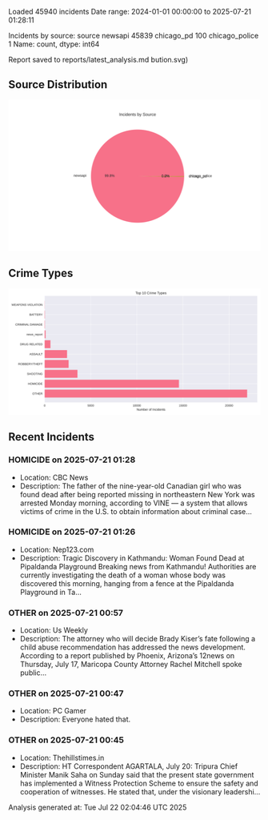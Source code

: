 
Loaded 45940 incidents
Date range: 2024-01-01 00:00:00 to 2025-07-21 01:28:11

Incidents by source:
source
newsapi           45839
chicago_pd          100
chicago_police        1
Name: count, dtype: int64

Report saved to reports/latest_analysis.md
bution.svg)

## Source Distribution
![Source Distribution](images/source_distribution.svg)

## Crime Types
![Crime Types](images/crime_types.svg)

## Recent Incidents

### HOMICIDE on 2025-07-21 01:28
- Location: CBC News
- Description: The father of the nine-year-old Canadian girl who was found dead after being reported missing in northeastern New York was arrested Monday morning, according to VINE — a system that allows victims of crime in the U.S. to obtain information about criminal case…


### HOMICIDE on 2025-07-21 01:26
- Location: Nep123.com
- Description: Tragic Discovery in Kathmandu: Woman Found Dead at Pipaldanda Playground Breaking news from Kathmandu! Authorities are currently investigating the death of a woman whose body was discovered this morning, hanging from a fence at the Pipaldanda Playground in Ta…


### OTHER on 2025-07-21 00:57
- Location: Us Weekly
- Description: The attorney who will decide Brady Kiser’s fate following a child abuse recommendation has addressed the news development. According to a report published by Phoenix, Arizona’s 12news on Thursday, July 17, Maricopa County Attorney Rachel Mitchell spoke public…


### OTHER on 2025-07-21 00:47
- Location: PC Gamer
- Description: Everyone hated that.


### OTHER on 2025-07-21 00:45
- Location: Thehillstimes.in
- Description: HT Correspondent AGARTALA, July 20: Tripura Chief Minister Manik Saha on Sunday said that the present state government has implemented a Witness Protection Scheme to ensure the safety and cooperation of witnesses. He stated that, under the visionary leadershi…

Analysis generated at: Tue Jul 22 02:04:46 UTC 2025
